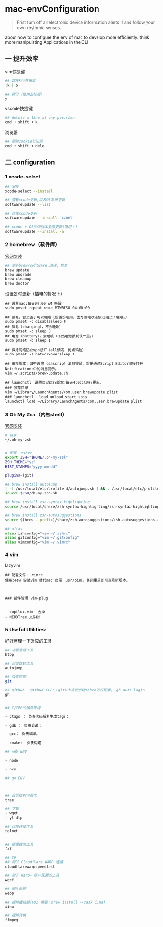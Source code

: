 # mac-envConfiguration

> Frist turn off all electronic device information alerts ‼️ and follow your own rhythmic senses.

about how to configure the env of mac to develop more efficiently. think more manipulating Applications in the CLI



## 一 提升效率



vim快捷键

```bash
## 跳转k行并编辑
:k | o

## 拷贝（使用鼠标后）
y
```



vscode快捷键

```bash
## delete a line at any position
cmd + shift + k
```



浏览器

```bash
## 删除cookie和记录
cmd + shift + dele 
```





## 二 configuration

###  1 xcode-select

```bash
## 安装
xcode-select --install

## 查看xcode更新,以及OS系统更新
softwareupdate --list

## 选择xcode更新
softwareupdate --install "Label"

## xcode + OS系统版本全部更新(慎用！)
softwareupdate --install -a
```



### 2 homebrew（软件库）

[官网安装](https://brew.sh/)

```bash
## 更新brew/software,清理，检查
brew update
brew upgrade
brew cleanup
brew doctor
```

设置定时更新（插电的情况下）

```apl
## 设置mac:每天04:00 AM 唤醒
sudo pmset repeat wake MTWRFSU 04:00:00

## 插电，合上盖子可以睡眠（设置没啥用，因为插电状态依旧阻止了睡眠。）
sudo pmset -c disablesleep 0
## 插电（charging），不会睡眠
sudo pmset -c sleep 0
## 电池（battery），会睡眠（不然电池损耗很严重。）
sudo pmset -b sleep 1

## 保持网络防止vpn断开（all情况，优点鸡肋）
sudo pmset -a networkoversleep 1

## 编写脚本：其中设置 osascript 消息提醒，需要通过Script Editor间接打开Notifications中的消息提示。
vim ~/.scripts/brew-update.sh

## launchctl：设置自动运行脚本:每天4:05分进行更新。
### 推荐目录
vim ~/Library/LaunchAgents/com.user.brewupdate.plist
### launchctl： load unload start stop
launchctl load ~/Library/LaunchAgents/com.user.brewupdate.plist
```



###  3 Oh My Zsh（内核shell）

[官网安装](https://ohmyz.sh/)

```bash
# 目录
~/.oh-my-zsh


# 配置 .zshrc
export ZSH="$HOME/.oh-my-zsh"
ZSH_THEME="ys"
HIST_STAMPS="yyyy-mm-dd"

plugins=(git)

## brew install autojump
[ -f /usr/local/etc/profile.d/autojump.sh ] && . /usr/local/etc/profile.d/autojump.sh
source $ZSH/oh-my-zsh.sh

## brew install zsh-syntax-highlighting
source /usr/local/share/zsh-syntax-highlighting/zsh-syntax-highlighting.zsh

## brew install zsh-autosuggestions
source $(brew --prefix)/share/zsh-autosuggestions/zsh-autosuggestions.zsh

## alias
alias zshconfig="vim ~/.zshrc"
alias gitconfig="vim ~/.gitconfig"
alias vimconfig="vim ~/.vimrc"
```



### 4 vim

lazyvim

```
## 配置文件：.vimrc
使用brew 安装vim 替代mac 自带（usr/bin）。关闭重启即可查看新版本。



### 插件管理 vim-plug


- copilot.vim  去掉
- NERDTree 文件树
```



### 5 **Useful Utilities**:

好好整理一下对应的工具



```bash
## 进程管理工具
htop

## 目录跳转工具
autojump

## 版本控制
git

## github （github CLI）:github官网创建token进行配置。 gh auth login
gh


## C/CPP的编辑环境

- ctags ： 负责代码解析生成tags；

- gdb ： 负责调试；

- gcc： 负责编译。

- cmake:  负责构建

## web ENV

- node

- nvm

## go ENV



## 目录结构可视化
tree

## 下载
- wget
- yt-dlp

## 远程连接工具
telnet		


## 模糊搜索工具
fzf

## CF
## 测试 Cloudflare WARP 连接
cloudflarewarpspeedtest

## 用于 Warp+ 账户配置的工具	
wgcf

## 图片处理
webp

## 视频播放器(GUI 需要：brew install --cask iina)
iina

## 视频转换
ffmpeg
```
